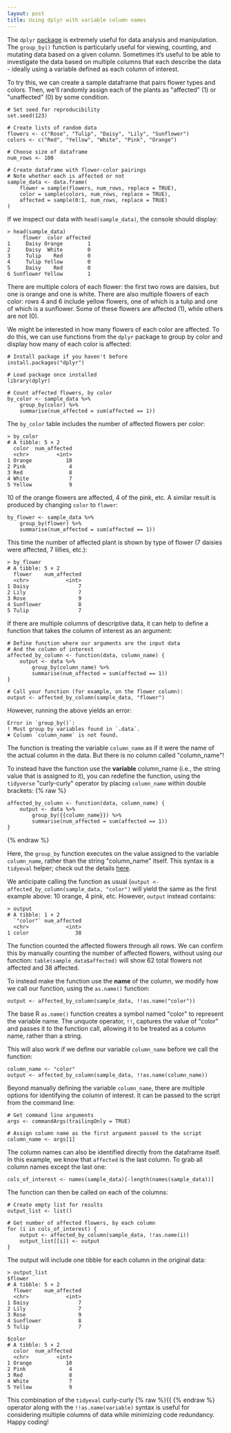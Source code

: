 ```yaml
---
layout: post
title: Using dplyr with variable column names
---
```


The `dplyr` [package](https://dplyr.tidyverse.org/) is extremely useful for data analysis and manipulation. The `group_by()` function is particularly useful for viewing, counting, and mutating data based on a given column. Sometimes it’s useful to be able to investigate the data based on multiple columns that each describe the data - ideally using a variable defined as each column of interest.

To try this, we can create a sample dataframe that pairs flower types and colors. Then, we'll randomly assign each of the plants as "affected" (1) or "unaffected" (0) by some condition. 
```
# Set seed for reproducibility 
set.seed(123)

# Create lists of random data
flowers <- c("Rose", "Tulip", "Daisy", "Lily", "Sunflower")
colors <- c("Red", "Yellow", "White", "Pink", "Orange")

# Choose size of dataframe 
num_rows <- 100  

# Create dataframe with flower-color pairings 
# Note whether each is affected or not 
sample_data <- data.frame(
    flower = sample(flowers, num_rows, replace = TRUE),
    color = sample(colors, num_rows, replace = TRUE),
    affected = sample(0:1, num_rows, replace = TRUE)
)
```

If we inspect our data with `head(sample_data)`, the console should display:
```
> head(sample_data)
     flower  color affected
1     Daisy Orange        1
2     Daisy  White        0
3     Tulip    Red        0
4     Tulip Yellow        0
5     Daisy    Red        0
6 Sunflower Yellow        1
```

There are multiple colors of each flower: the first two rows are daisies, but one is orange and one is white. There are also multiple flowers of each color: rows 4 and 6 include yellow flowers, one of which is a tulip and one of which is a sunflower. Some of these flowers are affected (1), while others are not (0). 

We might be interested in how many flowers of each color are affected. To do this, we can use functions from the `dplyr` package to group by color and display how many of each color is affected: 
```
# Install package if you haven't before
install.packages("dplyr")

# Load package once installed
library(dplyr)

# Count affected flowers, by color 
by_color <- sample_data %>%
    group_by(color) %>%
    summarise(num_affected = sum(affected == 1))
```
The `by_color` table includes the number of affected flowers per color: 
```
> by_color
# A tibble: 5 × 2
  color  num_affected
  <chr>         <int>
1 Orange           10
2 Pink              4
3 Red               8
4 White             7
5 Yellow            9
```

10 of the orange flowers are affected, 4 of the pink, etc. A similar result is produced by changing `color` to `flower`: 
```
by_flower <- sample_data %>%
    group_by(flower) %>%
    summarise(num_affected = sum(affected == 1))
```
This time the number of affected plant is shown by type of flower (7 daisies were affected, 7 lillies, etc.): 
```
> by_flower
# A tibble: 5 × 2
  flower    num_affected
  <chr>            <int>
1 Daisy                7
2 Lily                 7
3 Rose                 9
4 Sunflower            8
5 Tulip                7
```

If there are multiple columns of descriptive data, it can help to define a function that takes the column of interest as an argument: 
```
# Define function where our arguments are the input data 
# And the column of interest
affected_by_column <- function(data, column_name) {
    output <- data %>% 
        group_by(column_name) %>%
        summarise(num_affected = sum(affected == 1))
}

# Call your function (for example, on the flower column):
output <- affected_by_column(sample_data, "flower")
```

However, running the above yields an error: 
```
Error in `group_by()`:
! Must group by variables found in `.data`.
✖ Column `column_name` is not found.
```

The function is treating the variable `column_name` as if it were the name of the actual column in the data. But there is no column called "column_name"!

To instead have the function use the **variable** column_name (i.e., the string value that is assigned to it), you can redefine the function, using the `tidyverse` "curly-curly" operator by placing `column_name` within double brackets: 
{% raw %}
```
affected_by_column <- function(data, column_name) {
    output <- data %>% 
        group_by({{column_name}}) %>%
        summarise(num_affected = sum(affected == 1))
}
```
{% endraw %}

Here, the `group_by` function executes on the value assigned to the variable `column_name`, rather than the string "column_name" itself. This syntax is a `tidyeval` helper; check out the details [here](https://ggplot2.tidyverse.org/reference/tidyeval.html#:~:text=The%20curly%2Dcurly%20operator%20%7B%7B,..%20in%20the%20normal%20way.).

We anticipate calling the function as usual (`output <- affected_by_column(sample_data, "color")` will yield the same as the first example above: 10 orange, 4 pink, etc. However, `output` instead contains: 
```
> output
# A tibble: 1 × 2
  `"color"` num_affected
  <chr>            <int>
1 color               38
```

The function counted the affected flowers through all rows. We can confirm this by manually counting the number of affected flowers, without using our function: `table(sample_data$affected)` will show  62 total flowers not affected and 38 affected.

To instead make the function use the **name** of the column, we modify how we call our function, using the `as.name()` function: 
```
output <- affected_by_column(sample_data, !!as.name("color"))
```

The base R `as.name()` function creates a symbol named "color" to represent the variable name. The unquote operator, `!!`, captures the value of "color" and passes it to the function call, allowing it to be treated as a column name, rather than a string. 

This will also work if we define our variable `column_name` before we call the function: 
```
column_name <- "color"
output <- affected_by_column(sample_data, !!as.name(column_name))
```

Beyond manually defining the variable `column_name`, there are multiple options for identifying the column of interest. It can be passed to the script from the command line: 
```
# Get command line arguments
args <- commandArgs(trailingOnly = TRUE)

# Assign column name as the first argument passed to the script
column_name <- args[1]
```

The column names can also be identified directly from the dataframe itself. In this example, we know that `affected` is the last column. To grab all column names except the last one: 
```
cols_of_interest <- names(sample_data)[-length(names(sample_data))]
```
The function can then be called on each of the columns: 
```
# Create empty list for results 
output_list <- list()

# Get number of affected flowers, by each column  
for (i in cols_of_interest) {
    output <- affected_by_column(sample_data, !!as.name(i))
    output_list[[i]] <- output
}
```
The output will include one tibble for each column in the original data: 
```
> output_list
$flower
# A tibble: 5 × 2
  flower    num_affected
  <chr>            <int>
1 Daisy                7
2 Lily                 7
3 Rose                 9
4 Sunflower            8
5 Tulip                7

$color
# A tibble: 5 × 2
  color  num_affected
  <chr>         <int>
1 Orange           10
2 Pink              4
3 Red               8
4 White             7
5 Yellow            9
```

This combination of the `tidyeval` curly-curly {% raw %}{{ {% endraw %} operator along with the `!!as.name(variable)` syntax is useful for considering multiple columns of data while minimizing code redundancy. Happy coding! 
